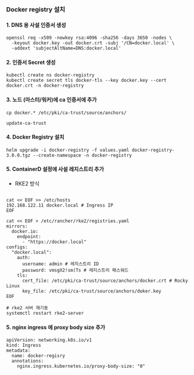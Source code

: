### Docker registry 설치

#### 1. DNS 용 사설 인증서 생성
```
openssl req -x509 -newkey rsa:4096 -sha256 -days 3650 -nodes \
  -keyout docker.key -out docker.crt -subj '/CN=docker.local' \
  -addext 'subjectAltName=DNS:docker.local'
```

#### 2. 인증서 Secret 생성
```
kubectl create ns docker-registry
kubectl create secret tls docker-tls --key docker.key --cert docker.crt -n docker-registry
```

#### 3. 노드 (마스터/워커)에 ca 인증서에 추가 
```
cp docker.* /etc/pki/ca-trust/source/anchors/

update-ca-trust
```

#### 4. Docker Registry 설치
```
helm upgrade -i docker-registry -f values.yaml docker-registry-3.0.0.tgz --create-namespace -n docker-registry
```
#### 5. ContainerD 설정에 사설 레지스트리 추가
- RKE2 방식
```

cat << EOF >> /etc/hosts
192.168.122.11 docker.local # Ingress IP
EOF

cat << EOF > /etc/rancher/rke2/registries.yaml
mirrors:
  docker.io:
    endpoint:
      - "https://docker.local"
configs:
  "docker.local":
    auth:
      username: admin # 레지스트리 ID
      password: vmsgX2!sm(Ts # 레지스트리 패스워드
    tls:
      cert_file: /etc/pki/ca-trust/source/anchors/docker.crt # Rocky Linux
      key_file: /etc/pki/ca-trust/source/anchors/doker.key
EOF

# rke2 서버 재기동
systemctl restart rke2-server
```
#### 5. nginx ingress 에 proxy body size 추가
```
apiVersion: networking.k8s.io/v1
kind: Ingress
metadata:
  name: docker-regisry
  annotations:
    nginx.ingress.kubernetes.io/proxy-body-size: "0"

```
